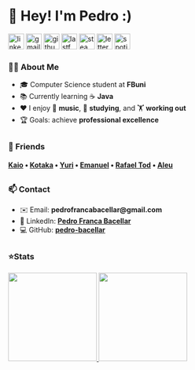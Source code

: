 




<div align="left">
  <h1>
    🚀 Hey! I'm Pedro :)
  </h1>

</div>




<p align="left">

  <a href="https://www.linkedin.com/in/pedro-franca-bacellar">
    <img width="32" height="32" alt="linkedin" src="https://github.com/user-attachments/assets/65349159-e6ca-46ec-b6ef-d4bf9589fa56"></a>

  <a href="mailto:pedrofrancabacellar@gmail.com" alt="Gmail" target="_blank">
    <img width="32" height="32" alt="gmail" src="https://github.com/user-attachments/assets/07fbde7a-93ee-4c23-9688-d28e928cd94e"></a>

  <a href="https://github.com/pedro-bacellar">
    <img width="32" height="32" alt="github" src="https://github.com/user-attachments/assets/3e3f31a5-946b-4981-866e-fddd8a8bf183"></a>

  <a href="https://www.last.fm/pt/user/soundfds">
    <img width="32" height="32" alt="lastfm" src="https://github.com/user-attachments/assets/2f9ed938-35e7-471f-bcac-8d7aa40393ff"></a>

  <a href="https://steamcommunity.com/id/soundfds">
    <img width="32" height="32" alt="steam" src="https://github.com/user-attachments/assets/f76237c4-136d-46f7-8318-ef5e56d0d369"></a>

  <a href="https://letterboxd.com/SoundFds">
    <img width="32" height="32" alt="letterboxd" src="https://github.com/user-attachments/assets/f4188f76-f8bc-4d74-8030-8c1683e62c7d"></a>

  <a href="https://open.spotify.com/user/0vyaxrutm0wojob1dhivonrw6">
    <img width="32" height="32" alt="spotify" src="https://github.com/user-attachments/assets/1f57a890-f39d-4d7b-be66-df40e197c3af"></a>
    
</p>







<div align="left">
    <h3>👨‍💻 About Me</h3>
<ul>
  
  <li>🎓 Computer Science student at <b>FBuni</b> </li>
  <li>📚 Currently learning ☕ <b>Java</b> </li>
  <li>❤️ I enjoy 🎵 <b>music</b>, 📖 <b>studying</b>, and 🏋️ <b>working out</b> </li>
  <li>🏆 Goals: achieve <b>professional excellence</b> </li>

</ul>
</div>











<h2></h2>








<div align="left">
  <h3>🎉 Friends</h3>
  <h4>
    <a href="https://github.com/gmdkaio">Kaio</a> •
    <a href="https://github.com/yukioktk">Kotaka</a> •
    <a href="https://github.com/tiqui">Yuri</a> •
    <a href="https://github.com/manel-mendonca">Emanuel</a> •
    <a href="https://github.com/rafaeltod">Rafael Tod</a> •
    <a href="https://github.com/Aleussandro">Aleu</a>
  </h4>
</div>





<h2></h2>

<div align="left">
  <h3>📫 Contact</h3>

<ul>
<li>✉️ Email: <b>pedrofrancabacellar@gmail.com</b></li>
<li>🔗 LinkedIn: <b><a href="https://www.linkedin.com/in/pedro-franca-bacellar">Pedro Franca Bacellar</a></b></li>
<li>💻 GitHub: <b><a href="https://github.com/pedro-bacellar">pedro-bacellar</a></b></li>
</ul>

</div>

<h2></h2>


<h3> ⭐Stats</h3>





  <tr>
     <td>
      <a href="https://github.com/pedro-bacellar">
        <img height="180" src="https://github-readme-stats.vercel.app/api/top-langs/?username=pedro-bacellar&layout=donut&count_private=true&show_icons=true&theme=github_dark"/>
      </a>
    </td>
    <td>
      <a href="https://github.com/pedro-bacellar">
        <img height="180" src="https://github-readme-stats.vercel.app/api?username=pedro-bacellar&count_private=true&show_icons=true&theme=github_dark"/>
      </a>
    </td>
  </tr>

